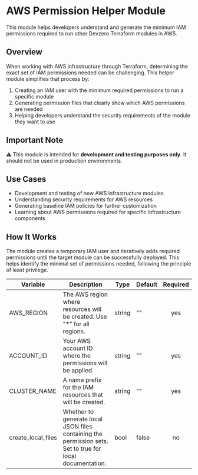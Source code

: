 # AWS Permission Helper Module

This module helps developers understand and generate the minimum IAM permissions required to run other Devzero Terraform modules in AWS.

## Overview

When working with AWS infrastructure through Terraform, determining the exact set of IAM permissions needed can be challenging. This helper module simplifies that process by:

1. Creating an IAM user with the minimum required permissions to run a specific module
2. Generating permission files that clearly show which AWS permissions are needed
3. Helping developers understand the security requirements of the module they want to use

## Important Note

⚠️ This module is intended for **development and testing purposes only**. It should not be used in production environments.

## Use Cases

- Development and testing of new AWS infrastructure modules
- Understanding security requirements for AWS resources
- Generating baseline IAM policies for further customization
- Learning about AWS permissions required for specific infrastructure components

## How It Works

The module creates a temporary IAM user and iteratively adds required permissions until the target module can be successfully deployed. This helps identify the minimal set of permissions needed, following the principle of least privilege.

| Variable | Description | Type | Default | Required |
|----------|-------------|------|---------|:--------:|
| AWS_REGION | The AWS region where resources will be created. Use "*" for all regions. | string | "" | yes |
| ACCOUNT_ID | Your AWS account ID where the permissions will be applied. | string | "" | yes |
| CLUSTER_NAME | A name prefix for the IAM resources that will be created. | string | "" | yes |
| create_local_files | Whether to generate local JSON files containing the permission sets. Set to true for local documentation. | bool | false | no |
